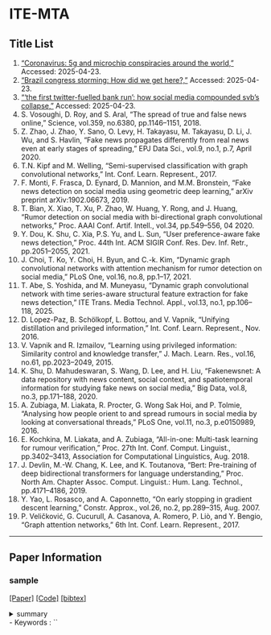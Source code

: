 # ITE-MTA

## Title List

1. [“Coronavirus: 5g and microchip conspiracies around the world,”](https://www.bbc.com/news/53191523) Accessed: 2025-04-23.
2. [“Brazil congress storming: How did we get here?,”](https://www.bbc.com/news/world-latin-america-64206220) Accessed: 2025-04-23.
3. [“‘the first twitter-fuelled bank run’: how social media compounded svb’s collapse,”](https://www.theguardian.com/business/2023/mar/16/the-first-twitter-fuelled-bankrun-how-social-media-compounded-svbs-collapse) Accessed: 2025-04-23.
4. S. Vosoughi, D. Roy, and S. Aral, “The spread of true and false news online,” Science, vol.359, no.6380, pp.1146–1151, 2018.
5. Z. Zhao, J. Zhao, Y. Sano, O. Levy, H. Takayasu, M. Takayasu, D. Li, J. Wu, and S. Havlin, “Fake news propagates differently from real news even at early stages of spreading,” EPJ Data Sci., vol.9, no.1, p.7, April 2020.
6. T.N. Kipf and M. Welling, “Semi-supervised classification with graph convolutional networks,” Int. Conf. Learn. Represent., 2017.
7. F. Monti, F. Frasca, D. Eynard, D. Mannion, and M.M. Bronstein, “Fake news detection on social media using geometric deep learning,” arXiv preprint arXiv:1902.06673, 2019.
8. T. Bian, X. Xiao, T. Xu, P. Zhao, W. Huang, Y. Rong, and J. Huang, “Rumor detection on social media with bi-directional graph convolutional networks,” Proc. AAAI Conf. Artif. Intell., vol.34, pp.549–556, 04 2020.
9. Y. Dou, K. Shu, C. Xia, P.S. Yu, and L. Sun, “User preference-aware fake news detection,” Proc. 44th Int. ACM SIGIR Conf. Res. Dev. Inf. Retr., pp.2051–2055, 2021.
10. J. Choi, T. Ko, Y. Choi, H. Byun, and C.-k. Kim, “Dynamic graph convolutional networks with attention mechanism for rumor detection on social media,” PLoS One, vol.16, no.8, pp.1–17, 2021.
11. T. Abe, S. Yoshida, and M. Muneyasu, “Dynamic graph convolutional network with time series-aware structural feature extraction for fake news detection,” ITE Trans. Media Technol. Appl., vol.13, no.1, pp.106–118, 2025.
12. D. Lopez-Paz, B. Schölkopf, L. Bottou, and V. Vapnik, “Unifying distillation and privileged information,” Int. Conf. Learn. Represent., Nov. 2016.
13. V. Vapnik and R. Izmailov, “Learning using privileged information: Similarity control and knowledge transfer,” J. Mach. Learn. Res., vol.16, no.61, pp.2023–2049, 2015.
14. K. Shu, D. Mahudeswaran, S. Wang, D. Lee, and H. Liu, “Fakenewsnet: A data repository with news content, social context, and spatiotemporal information for studying fake news on social media,” Big Data, vol.8, no.3, pp.171–188, 2020.
15. A. Zubiaga, M. Liakata, R. Procter, G. Wong Sak Hoi, and P. Tolmie, “Analysing how people orient to and spread rumours in social media by looking at conversational threads,” PLoS One, vol.11, no.3, p.e0150989, 2016.
16. E. Kochkina, M. Liakata, and A. Zubiaga, “All-in-one: Multi-task learning for rumour verification,” Proc. 27th Int. Conf. Comput. Linguist., pp.3402–3413, Association for Computational Linguistics, Aug. 2018.
17. J. Devlin, M.-W. Chang, K. Lee, and K. Toutanova, “Bert: Pre-training of deep bidirectional transformers for language understanding,” Proc. North Am. Chapter Assoc. Comput. Linguist.: Hum. Lang. Technol., pp.4171–4186, 2019.
18. Y. Yao, L. Rosasco, and A. Caponnetto, “On early stopping in gradient descent learning,” Constr. Approx., vol.26, no.2, pp.289–315, Aug. 2007.
19. P. Veličković, G. Cucurull, A. Casanova, A. Romero, P. Liò, and Y. Bengio, “Graph attention networks,” 6th Int. Conf. Learn. Represent., 2017.

---

## Paper Information
### sample
[[Paper]]()
[[Code]]()
[[bibtex]]()
<details><summary>summary</summary><div>
  
</div></details> 
- Keywords : ``

